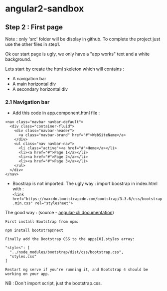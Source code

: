 # angular2-sandbox
Step 2 : First page
--

Note : only 'src' folder will be display in github. To complete the project just use the other files in step1.

Ok our start page is ugly, we only have a "app works" text and a white background.

Lets start by create the html skeleton which will contains : 
- A navigation bar
- A main horizontal div
- A secondary horizontal div 

### 2.1 Navigation bar
- Add this code in app.component.html file : 
```
<nav class="navbar navbar-default">
  <div class="container-fluid">
    <div class="navbar-header">
      <a class="navbar-brand" href="#">WebSiteName</a>
    </div>
    <ul class="nav navbar-nav">
      <li class="active"><a href="#">Home</a></li>
      <li><a href="#">Page 1</a></li>
      <li><a href="#">Page 2</a></li>
      <li><a href="#">Page 3</a></li>
    </ul>
  </div>
</nav>
```
- Boostrap is not imported.
The ugly way : import boostrap in index.html with : <br/>```<link href="https://maxcdn.bootstrapcdn.com/bootstrap/3.3.6/css/bootstrap.min.css" rel="stylesheet">```

The good way : (source - [angular-cli documentation](https://github.com/angular/angular-cli))
``` 
First install Bootstrap from npm:

npm install bootstrap@next

Finally add the Bootstrap CSS to the apps[0].styles array:

"styles": [
  "../node_modules/bootstrap/dist/css/bootstrap.css",
  "styles.css"
]

Restart ng serve if you're running it, and Bootstrap 4 should be working on your app.

```
NB : Don't import script, just the bootstrap.css.